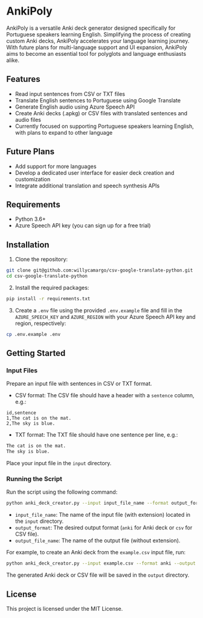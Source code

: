 # AnkiPoly

AnkiPoly is a versatile Anki deck generator designed specifically for Portuguese speakers learning English. Simplifying the process of creating custom Anki decks, AnkiPoly accelerates your language learning journey. With future plans for multi-language support and UI expansion, AnkiPoly aims to become an essential tool for polyglots and language enthusiasts alike.

## Features

- Read input sentences from CSV or TXT files
- Translate English sentences to Portuguese using Google Translate
- Generate English audio using Azure Speech API
- Create Anki decks (.apkg) or CSV files with translated sentences and audio files
- Currently focused on supporting Portuguese speakers learning English, with plans to expand to other language

## Future Plans

- Add support for more languages
- Develop a dedicated user interface for easier deck creation and customization
- Integrate additional translation and speech synthesis APIs


## Requirements

- Python 3.6+
- Azure Speech API key (you can sign up for a free trial)

## Installation

1. Clone the repository:

```bash
git clone git@github.com:willycamargo/csv-google-translate-python.git
cd csv-google-translate-python
```

2. Install the required packages:
```bash
pip install -r requirements.txt
```

3. Create a `.env` file using the provided `.env.example` file and fill in the `AZURE_SPEECH_KEY` and `AZURE_REGION` with your Azure Speech API key and region, respectively:

```bash
cp .env.example .env
```

## Getting Started

### Input Files

Prepare an input file with sentences in CSV or TXT format.

- CSV format: The CSV file should have a header with a `sentence` column, e.g.:
```csv
id,sentence
1,The cat is on the mat.
2,The sky is blue.
```

- TXT format: The TXT file should have one sentence per line, e.g.:
```txt
The cat is on the mat.
The sky is blue.
```

Place your input file in the `input` directory.

### Running the Script

Run the script using the following command:

```bash
python anki_deck_creator.py --input input_file_name --format output_format --output output_file_name
```


- `input_file_name`: The name of the input file (with extension) located in the `input` directory.
- `output_format`: The desired output format (`anki` for Anki deck or `csv` for CSV file).
- `output_file_name`: The name of the output file (without extension).

For example, to create an Anki deck from the `example.csv` input file, run:

```bash
python anki_deck_creator.py --input example.csv --format anki --output my_deck
```

The generated Anki deck or CSV file will be saved in the `output` directory.

## License

This project is licensed under the MIT License.

